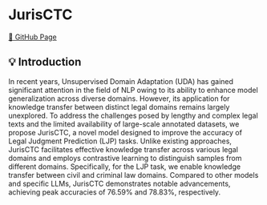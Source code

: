 # JurisCTC

[🐙 GitHub Page](https://github.com/Zhaolu-K/JurisCTC) 

## 💡 Introduction
In recent years, Unsupervised Domain Adaptation (UDA) has gained significant attention in the field of NLP owing to its ability to enhance model generalization across diverse domains. However, its application for knowledge transfer between distinct legal domains remains largely unexplored. To address the challenges posed by lengthy and complex legal texts and the limited availability of large-scale annotated datasets, we propose JurisCTC, a novel model designed to improve the accuracy of Legal Judgment Prediction (LJP) tasks. Unlike existing approaches, JurisCTC facilitates effective knowledge transfer across various legal domains and employs contrastive learning to distinguish samples from different domains. Specifically, for the LJP task, we enable knowledge transfer between civil and criminal law domains. Compared to other models and specific LLMs, JurisCTC demonstrates notable advancements, achieving peak accuracies of 76.59% and 78.83%, respectively.
